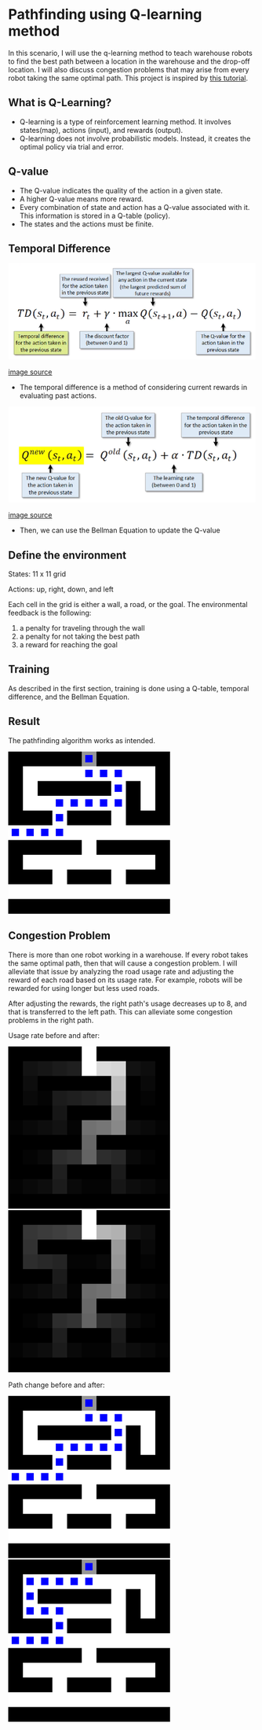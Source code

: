 # Pathfinding using Q-learning method

In this scenario, I will use the q-learning method to teach warehouse robots to find the best path between a location in the warehouse and the drop-off location. I will also discuss congestion problems that may arise from every robot taking the same optimal path. 
This project is inspired by [this tutorial](https://youtu.be/iKdlKYG78j4). 

## What is Q-Learning?
- Q-learning is a type of reinforcement learning method. It involves states(map), actions (input), and rewards (output).
- Q-learning does not involve probabilistic models. Instead, it creates the optimal policy via trial and error. 

## Q-value
- The Q-value indicates the quality of the action in a given state.
- A higher Q-value means more reward.
- Every combination of state and action has a Q-value associated with it. This information is stored in a Q-table (policy).
- The states and the actions must be finite.

## Temporal Difference
<img src='https://github.com/Juhyung8371/AI-ML-CV-Projects/blob/main/Artificial%20Intelligence/Reinforcement%20Learning/Q-Learning/Warehouse%20Navigation/Temporal%20Difference.png?raw=true' width=600> 

[image source](https://youtu.be/__t2XRxXGxI)

- The temporal difference is a method of considering current rewards in evaluating past actions.

<img src='https://github.com/Juhyung8371/AI-ML-CV-Projects/blob/main/Artificial%20Intelligence/Reinforcement%20Learning/Q-Learning/Warehouse%20Navigation/Bellman%20Equation.png?raw=true' width=600> 

[image source](https://youtu.be/__t2XRxXGxI)

- Then, we can use the Bellman Equation to update the Q-value

## Define the environment 

States: 11 x 11 grid

Actions: up, right, down, and left

Each cell in the grid is either a wall, a road, or the goal. The environmental feedback is the following:

1. a penalty for traveling through the wall
2. a penalty for not taking the best path
3. a reward for reaching the goal

## Training

As described in the first section, training is done using a Q-table, temporal difference, and the Bellman Equation. 

## Result

The pathfinding algorithm works as intended.

<img src='https://github.com/Juhyung8371/AI-ML-CV-Projects/blob/main/Artificial%20Intelligence/Reinforcement%20Learning/Q-Learning/Warehouse%20Navigation/before_path.png?raw=true'>

## Congestion Problem

There is more than one robot working in a warehouse. If every robot takes the same optimal path, then that will cause a congestion problem. I will alleviate that issue by analyzing the road usage rate and adjusting the reward of each road based on its usage rate. For example, robots will be rewarded for using longer but less used roads.

After adjusting the rewards, the right path's usage decreases up to 8, and that is transferred to the left path. This can alleviate some congestion problems in the right path.

Usage rate before and after:

<img src='https://github.com/Juhyung8371/AI-ML-CV-Projects/blob/main/Artificial%20Intelligence/Reinforcement%20Learning/Q-Learning/Warehouse%20Navigation/before_usage.png?raw=true'> <img src='https://github.com/Juhyung8371/AI-ML-CV-Projects/blob/main/Artificial%20Intelligence/Reinforcement%20Learning/Q-Learning/Warehouse%20Navigation/after_usage.png?raw=true'>

Path change before and after:

<img src='https://github.com/Juhyung8371/AI-ML-CV-Projects/blob/main/Artificial%20Intelligence/Reinforcement%20Learning/Q-Learning/Warehouse%20Navigation/before_path.png?raw=true'> <img src='https://github.com/Juhyung8371/AI-ML-CV-Projects/blob/main/Artificial%20Intelligence/Reinforcement%20Learning/Q-Learning/Warehouse%20Navigation/after_path.png?raw=true'>
